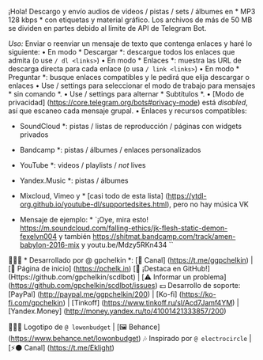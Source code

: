 ¡Hola! Descargo y envío audios de videos / pistas / sets / álbumes en * MP3 128 kbps * con etiquetas y material gráfico. Los archivos de más de 50 MB se dividen en partes debido al límite de API de Telegram Bot.

*Uso:*
Enviar o reenviar un mensaje de texto que contenga enlaces y haré lo siguiente:
• En modo * Descargar *: descargue todos los enlaces que admita (o use `/ dl <links>`)
• En modo * Enlaces *: muestra las URL de descarga directa para cada enlace (o usa `/ link <links>`)
• En modo * Preguntar *: busque enlaces compatibles y le pedirá que elija descargar o enlaces
• Use / settings para seleccionar el modo de trabajo para mensajes * sin comando *.
• Use / settings para alternar * Subtítulos *.
• [Modo de privacidad] (https://core.telegram.org/bots#privacy-mode) está _disabled_, así que escaneo cada mensaje grupal.
• Enlaces y recursos compatibles:
* SoundCloud *: pistas / listas de reproducción / páginas con widgets privados
* Bandcamp *: pistas / álbumes / enlaces personalizados
* YouTube *: videos / playlists / _not_ lives
* Yandex.Music *: pistas / álbumes
* Mixcloud, Vimeo y * [casi todo de esta lista] (https://ytdl-org.github.io/youtube-dl/supportedsites.html), pero no hay música VK

* Mensaje de ejemplo: *
`¡Oye, mira esto! https://m.soundcloud.com/falling-ethics/jk-flesh-static-demon-fexelvn004 y también https://shitmat.bandcamp.com/track/amen-babylon-2016-mix y youtu.be/Mdzy5RKn434 ``

👨🏻‍💻 * Desarrollado por @ gpchelkin *:
[🐝 Canal] (https://t.me/ggpchelkin) | [🐝 Página de inicio] (https://pchelk.in)
[🌟 ¡Destaca en GitHub!] (Https://github.com/gpchelkin/scdlbot) | [⚠️ Informar un problema] (https://github.com/gpchelkin/scdlbot/issues)
💵 Desarrollo de soporte:
[PayPal] (http://paypal.me/ggpchelkin/200) | [Ko-fi] (https://ko-fi.com/gpchelkin) | [Tinkoff] (https://www.tinkoff.ru/sl/Acd7Jamf4YM) | [Yandex.Money] (http://money.yandex.ru/to/41001421333857/200)

👩🏻‍🎨 Logotipo de `@ lowonbudget` | [🖼️ Behance] (https://www.behance.net/lowonbudget)
🎶 Inspirado por `@ electrocircle` | [⚡⚫ Canal] (https://t.me/Eklight)
